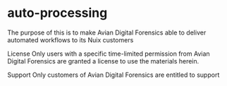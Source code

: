 # auto-processing
The purpose of this is to make Avian Digital Forensics able to deliver automated workflows to its Nuix customers

License
Only users with a specific time-limited permission from Avian Digital Forensics are granted a license to use the materials herein. 

Support
Only customers of Avian Digital Forensics are entitled to support

